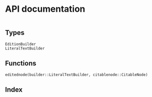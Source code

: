 # API documentation


```@contents
```
## Types
```@docs
EditionBuilder
LiteralTextBuilder
```

## Functions
```@docs
editednode(builder::LiteralTextBuilder, citablenode::CitableNode)
```
## Index
```@index
```